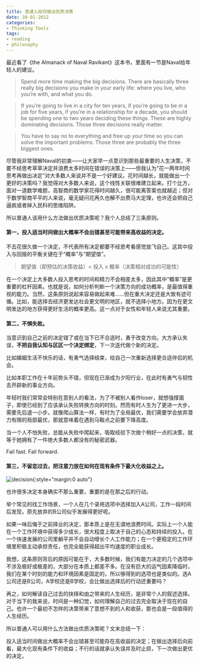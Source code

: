 ```yaml
---
title: 普通人如何做出优质决策
date: 30-01-2022
categories: 
- Thinking Tools
tags:
- reading
- philosophy
---
```


最近看了《the Almanack of Naval Ravikant》这本书，里面有一节是Naval给年轻人的建议。

> Spend more time making the big decisions. There are basically three really big decisions you make in your early life: where you live, who you’re with, and what you do.

> If you’re going to live in a city for ten years, if you’re going to be in a job for five years, if you’re in a relationship for a decade, you should be spending one to two years deciding these things. These are highly dominating decisions. Those three decisions really matter.

> You have to say no to everything and free up your time so you can solve the important problems. Those three are probably the three biggest ones. 

尽管我非常理解Naval的初衷——让大家早一点意识到那些最重要的人生决策，不要不经思考草草决定并浪费太多时间在错误的决策上——但我认为“花一两年时间思考再做出决定”对大多数人来说并不是一个好建议。花时间越长，就能做出一个更好的决策吗？我觉得对大多数人来说，这个线性关联很难建立起来。打个比方，面对一道数学难题，高智商的数学家花得时间越久，很可能离答案也就越近；但对于数学智商平平的人来说，毫无疑问花再久也解不出费马大定理，也许还会把自己逼疯或者掉入民科的思维陷阱。

所以普通人该用什么方法做出优质决策呢？我个人总结了三条原则。



#### 第一，投入适当时间做出大概率不会出错甚至可能带来高收益的决定。

不去花很久做一个决定，不代表所有决定都要不经思考看感觉放飞自己。这其中投入与回报的平衡关键在于“概率”与“期望值”。

> 期望值（即预估的决策收益）= 投入 x 概率（决策相对成功的可能性）

在一个决定上大多数人投入思考的时间和精力不会相差太多，因此其中“概率”是更重要的杠杆因素。也就是说，如何分析判断一个决策方向的成功概率，是最值得重视的能力。当然，这条原则说起来容易做起来难……但在重大决定还是大致有迹可循。比如，能选择去经济更发达社会更文明的地区，就不选择小地方。因为在更文明发达的地方获得更好生活的概率更高。这一点对于女性和年轻人来说尤其重要。



#### 第二，不惧失败。

当意识到自己之前的决定错了或在当下已不合适时，勇于改变方向，大方承认失误，**不把自我认知与区区一个决定绑定**，下一次迭代做个新的决定。

比如婚姻生活不快乐的话，有勇气选择结束，给自己一次重新选择更合适伴侣的机会。

比如本职工作在十年前势头不错，但现在已渐成为夕阳行业，在此时有勇气与韧性去开辟新的事业方向。

年轻时我们常常会特别在意别人的看法，为了不被别人看作loser，就想强撑面子，即使已经到了应该承认失败转换方向的时刻。然而有时人生为了更进一大步，需要先后退一小步。就像爬山算法一样，有时为了全局最优，我们需要学会放弃潜力有限的局部最优，那就意味着在遇到马鞍点之前要下降高度。

当一个人不怕失败，总能从失败中爬起来，吸取经验下次做个稍好一点的决策，就等于她拥有了一件绝大多数人都没有的秘密武器。

Fail fast. Fail forward.



#### 第三，不留恋过去，把注意力放在如何在现有条件下最大化收益之上。

![decision](../../../../../assets/images/tata.jpg){:style="margin:0 auto"}

也许很多决定本身确实不那么重要，重要的是在那之后的行动。

举个常见的找工作场景，一个人在几个录用选项中选择加入A公司，工作一段时间后发现，原先放弃的B公司似乎发展得更好呢。

如果一味后悔于之前择业的决定，那本质上是在无谓地浪费时间。实际上一个人能在一个工作环境中获得多少成长，很大程度上取决于自己的心态和持续的投入。在一个快速发展的公司里躺平并不会自动增长个人工作能力；在一个更稳定的工作环境里积极主动承担责任，也完全能获得超出平均速度的职业成长。

我想，这条原则背后的原因可能在于，大多数时候，我们有能力决定的几个选项中不涉及极好或极差的，大部分在本质上都差不多。在没有巨大的运气因素降临时，我们在某个时刻的能力和环境因素是固定的，所以够得到的选项也是类似的。选A公司还是B公司，A学校还是B学校，会比做出选择后的行动还重要吗？

再之，如何解读自己过去的抉择和由之带来的人生经历，是非常个人的叙述选择。对于当下的我来说，时间是一种幻觉，如何理解自己的过去完全取决于现在的自己。也许一个最初不怎样的决策带来了意想不到的人和收获，那也会是一段值得的人生经历。





所以普通人可以用什么方法做出优质决策呢？文末总结一下：

投入适当时间做出大概率不会出错甚至可能存在高收益的决定；在做出选择后向前看，最大化现有条件下的收益；不行的话就承认失误并及时止损，下一次做出更优的决定。





